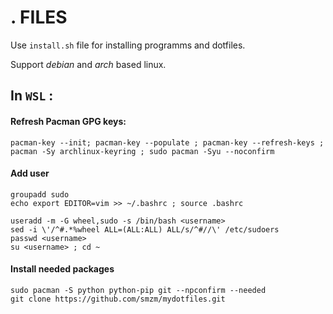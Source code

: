 # . FILES
Use ```install.sh``` file for installing programms and dotfiles.

Support _debian_ and _arch_ based linux.

## In `WSL` : 

#### Refresh Pacman GPG keys:
```shell
pacman-key --init; pacman-key --populate ; pacman-key --refresh-keys ; pacman -Sy archlinux-keyring ; sudo pacman -Syu --noconfirm
```

#### Add user
```shell
groupadd sudo
echo export EDITOR=vim >> ~/.bashrc ; source .bashrc

useradd -m -G wheel,sudo -s /bin/bash <username>
sed -i \'/^#.*%wheel ALL=(ALL:ALL) ALL/s/^#//\' /etc/sudoers
passwd <username>
su <username> ; cd ~
```
#### Install needed packages
```shell
sudo pacman -S python python-pip git --npconfirm --needed
git clone https://github.com/smzm/mydotfiles.git
```
